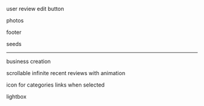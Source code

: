 user review edit button

photos

footer

seeds

---

business creation

scrollable infinite recent reviews with animation

icon for categories links when selected

lightbox